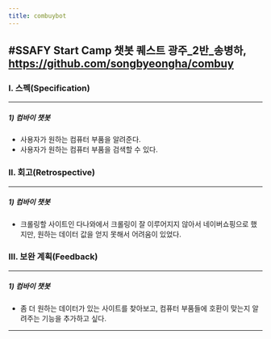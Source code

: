 ```yaml
---
title: combuybot
---
```

#SSAFY Start Camp 챗봇 퀘스트
광주_2반_송병하, https://github.com/songbyeongha/combuy
---
### Ⅰ. 스펙(Specification)

------

##### 1) 컴바이 챗봇

  - 사용자가 원하는 컴퓨터 부품을 알려준다.
  - 사용자가 원하는 컴퓨터 부품을 검색할 수 있다.


### Ⅱ. 회고(Retrospective)

------

##### 1) 컴바이 챗봇
  - 크롤링할 사이트인 다나와에서 크롤링이 잘 이루어지지 않아서 네이버쇼핑으로 했지만, 원하는 데이터 값을 얻지 못해서 어려움이 있었다.

### Ⅲ. 보완 계획(Feedback)

------

##### 1) 컴바이 챗봇
  - 좀 더 원하는 데이터가 있는 사이트를 찾아보고, 컴퓨터 부품들에 호환이 맞는지 알려주는 기능을 추가하고 싶다.

-----
